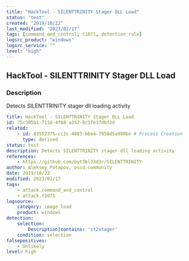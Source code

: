 ```yaml
---
title: "HackTool - SILENTTRINITY Stager DLL Load"
status: "test"
created: "2019/10/22"
last_modified: "2023/02/17"
tags: [command_and_control, t1071, detection_rule]
logsrc_product: "windows"
logsrc_service: ""
level: "high"
---
```


## HackTool - SILENTTRINITY Stager DLL Load

### Description

Detects SILENTTRINITY stager dll loading activity

```yml
title: HackTool - SILENTTRINITY Stager DLL Load
id: 75c505b1-711d-4f68-a357-8c3fe37dbf2d
related:
    - id: 03552375-cc2c-4883-bbe4-7958d5a980be # Process Creation
      type: derived
status: test
description: Detects SILENTTRINITY stager dll loading activity
references:
    - https://github.com/byt3bl33d3r/SILENTTRINITY
author: Aleksey Potapov, oscd.community
date: 2019/10/22
modified: 2023/02/17
tags:
    - attack.command_and_control
    - attack.t1071
logsource:
    category: image_load
    product: windows
detection:
    selection:
        Description|contains: 'st2stager'
    condition: selection
falsepositives:
    - Unlikely
level: high

```
